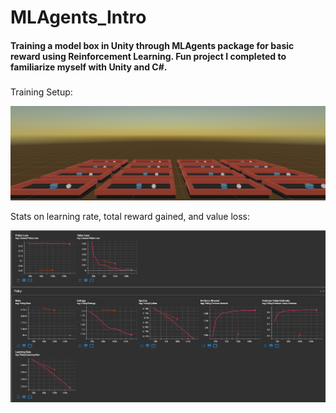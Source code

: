 # MLAgents_Intro

#### Training a model box in Unity through MLAgents package for basic reward using Reinforcement Learning. Fun project I completed to familiarize myself with Unity and C#.

#####
Training Setup:

![Pictures](Images/MLAgents_Intro.png)

Stats on learning rate, total reward gained, and value loss:

![Some statistics](Images/MoreStats.png)

